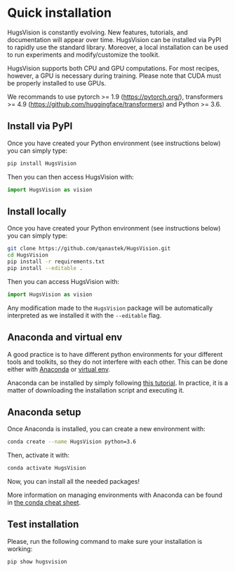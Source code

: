 
# Quick installation

HugsVision is constantly evolving. New features, tutorials, and documentation will appear over time. HugsVision can be installed via PyPI to rapidly use the standard library. Moreover, a local installation can be used to run experiments and modify/customize the toolkit.

HugsVision supports both CPU and GPU computations. For most recipes, however, a GPU is necessary during training. Please note that CUDA must be properly installed to use GPUs.

We recommands to use pytorch >= 1.9 (https://pytorch.org/), transformers >= 4.9 (https://github.com/huggingface/transformers) and Python >= 3.6.

## Install via PyPI

Once you have created your Python environment (see instructions below) you can simply type:

```bash
pip install HugsVision
```

Then you can then access HugsVision with:

```python
import HugsVision as vision
```

## Install locally

Once you have created your Python environment (see instructions below) you can simply type:

```bash
git clone https://github.com/qanastek/HugsVision.git
cd HugsVision
pip install -r requirements.txt
pip install --editable .
```

Then you can access HugsVision with:

```python
import HugsVision as vision
```

Any modification made to the `HugsVision` package will be automatically interpreted as we installed it with the `--editable` flag.

## Anaconda and virtual env

A good practice is to have different python environments for your different tools
and toolkits, so they do not interfere with each other. This can be done either with
[Anaconda](https://en.wikipedia.org/wiki/Anaconda_(Python_distribution)) or [virtual env](https://docs.python.org/3.6/library/venv.html).

Anaconda can be installed by simply following [this tutorial](https://docs.anaconda.com/anaconda/install/linux/). In practice, it is a matter of downloading the installation script and executing it.

## Anaconda setup

Once Anaconda is installed, you can create a new environment with:

```bash
conda create --name HugsVision python=3.6
```

Then, activate it with:

```bash
conda activate HugsVision
```

Now, you can install all the needed packages!

More information on managing environments with Anaconda can be found in [the conda cheat sheet](https://docs.conda.io/projects/conda/en/4.6.0/_downloads/52a95608c49671267e40c689e0bc00ca/conda-cheatsheet.pdf).

## Test installation

Please, run the following command to make sure your installation is working:

```bash
pip show hugsvision
```

